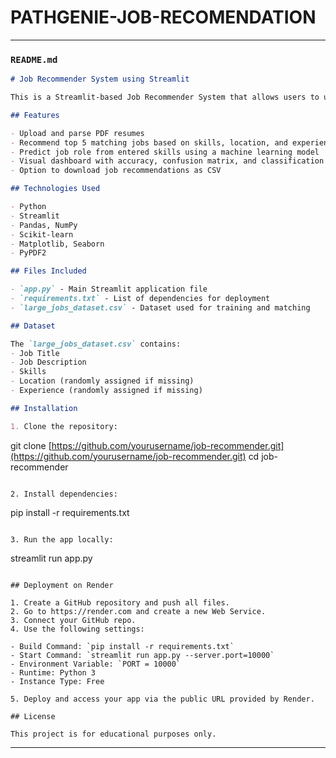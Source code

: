 # PATHGENIE-JOB-RECOMENDATION


---

### `README.md`

```markdown
# Job Recommender System using Streamlit

This is a Streamlit-based Job Recommender System that allows users to upload resumes, get job recommendations, and predict suitable job roles based on skillsets. It also includes a dashboard for model evaluation.

## Features

- Upload and parse PDF resumes
- Recommend top 5 matching jobs based on skills, location, and experience
- Predict job role from entered skills using a machine learning model
- Visual dashboard with accuracy, confusion matrix, and classification report
- Option to download job recommendations as CSV

## Technologies Used

- Python
- Streamlit
- Pandas, NumPy
- Scikit-learn
- Matplotlib, Seaborn
- PyPDF2

## Files Included

- `app.py` - Main Streamlit application file
- `requirements.txt` - List of dependencies for deployment
- `large_jobs_dataset.csv` - Dataset used for training and matching

## Dataset

The `large_jobs_dataset.csv` contains:
- Job Title
- Job Description
- Skills
- Location (randomly assigned if missing)
- Experience (randomly assigned if missing)

## Installation

1. Clone the repository:
```

git clone [https://github.com/yourusername/job-recommender.git](https://github.com/yourusername/job-recommender.git)
cd job-recommender

```

2. Install dependencies:
```

pip install -r requirements.txt

```

3. Run the app locally:
```

streamlit run app.py

```

## Deployment on Render

1. Create a GitHub repository and push all files.
2. Go to https://render.com and create a new Web Service.
3. Connect your GitHub repo.
4. Use the following settings:

- Build Command: `pip install -r requirements.txt`
- Start Command: `streamlit run app.py --server.port=10000`
- Environment Variable: `PORT = 10000`
- Runtime: Python 3
- Instance Type: Free

5. Deploy and access your app via the public URL provided by Render.

## License

This project is for educational purposes only.
```

---
